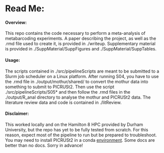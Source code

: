 # Read Me:

#### Overview:

This repo contains the code necessary to perform a meta-analysis of metabarcoding experiments. A paper describing the project, as well as the .rmd file used to create it, is provided in ./writeup. Supplementary material is provided in ./SuppMaterial/SuppFigures and ./SuppMaterial/SuppTables.

#### Usage:

The scripts contained in ./src/pipelineScripts are meant to be submitted to a Slurm job scheduler on a Linux platform. After running S04, you have to use the .rmd file in ./output/mothur/shared/ to convert the mothur data into something to submit to PICRUSt2. Then use the script ./src/pipelineScripts/S05\* and then follow the .rmd files in the ./output/R_anal directory to analyse the mothur and PICRUSt2 data. The literature review data and code is contained in ./litReview.

#### Disclaimer:

This worked locally and on the Hamilton 8 HPC provided by Durham University, but the repo has yet to be fully tested from scratch. For this reason, expect most of the pipeline to run but be prepared to troubleshoot. You may need to install PICRUSt2 in a conda [environment](https://github.com/picrust/picrust2/wiki/Installation). Some docs are better than no docs. Sorry in advance!
